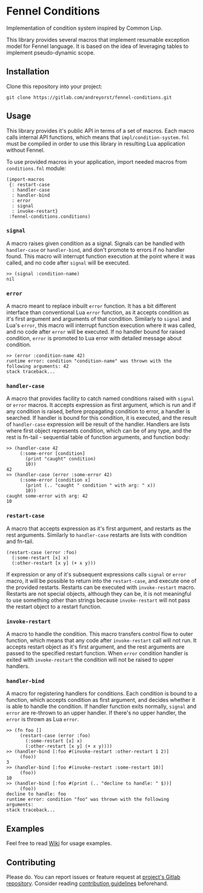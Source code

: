 # Fennel Conditions

Implementation of condition system inspired by Common Lisp.

This library provides several macros that implement resumable exception model for Fennel language.
It is based on the idea of leveraging tables to implement pseudo-dynamic scope.


## Installation

Clone this repository into your project:

    git clone https://gitlab.com/andreyorst/fennel-conditions.git


## Usage

This library provides it's public API in terms of a set of macros.
Each macro calls internal API functions, which means that `impl/condition-system.fnl` must be compiled in order to use this library in resulting Lua application without Fennel.

To use provided macros in your application, import needed macros from `conditions.fnl` module:

``` fennel
(import-macros
 {: restart-case
  : handler-case
  : handler-bind
  : error
  : signal
  : invoke-restart}
 :fennel-conditions.conditions)
```


### `signal`

A macro raises given condition as a signal.
Signals can be handled with `handler-case` or `handler-bind`, and don't promote to errors if no handler found.
This macro will interrupt function execution at the point where it was called, and no code after `signal` will be executed.

``` fennel
>> (signal :condition-name)
nil
```


### `error`

A macro meant to replace inbuilt `error` function.
It has a bit different interface than conventional Lua `error` function, as it accepts condition as it's first argument and arguments of that condition.
Similarly to `signal` and Lua's `error`, this macro will interrupt function execution where it was called, and no code after `error` will be executed.
If no handler bound for raised condition, `error` is promoted to Lua error with detailed message about condition.

``` fennel
>> (error :condition-name 42)
runtime error: condition "condition-name" was thrown with the following arguments: 42
stack traceback...
```


### `handler-case`

A macro that provides facility to catch named conditions raised with `signal` or `error` macros.
It accepts expression as first argument, which is run and if any condition is raised, before propagating condition to error, a handler is searched.
If handler is bound for this condition, it is executed, and the result of `handler-case` expression will be result of the handler.
Handlers are lists where first object represents condition, which can be of any type, and the rest is fn-tail - sequential table of function arguments, and function body:

```fennel
>> (handler-case 42
     (:some-error [condition]
       (print "caught" condition)
       10))
42
>> (handler-case (error :some-error 42)
     (:some-error [condition x]
       (print (.. "caught " condition " with arg: " x))
       10))
caught some-error with arg: 42
10
```


### `restart-case`

A macro that accepts expression as it's first argument, and restarts as the rest arguments.
Similarly to `handler-case` restarts are lists with condition and fn-tail.

``` fennel
(restart-case (error :foo)
  (:some-restart [x] x)
  (:other-restart [x y] (+ x y)))
```

If expression or any of it's subsequent expressions calls `signal` or `error` macro, it will be possible to return into the `restart-case`, and execute one of the provided restarts.
Restarts can be executed with `invoke-restart` macro.
Restarts are not special objects, although they can be, it is not meaningful to use something other than strings because `invoke-restart` will not pass the restart object to a restart function.


### `invoke-restart`

A macro to handle the condition.
This macro transfers control flow to outer function, which means that any code after `invoke-restart` call will not run.
It accepts restart object as it's first argument, and the rest arguments are passed to the specified restart function.
When `error` condition handler is exited with `invoke-restart` the condition will not be raised to upper handlers.


### `handler-bind`

A macro for registering handlers for conditions.
Each condition is bound to a function, which accepts condition as first argument, and decides whether it is able to handle the condition.
If handler function exits normally, `signal` and `error` are re-thrown to an upper handler.
If there's no upper handler, the `error` is thrown as Lua `error`.

``` fennel
>> (fn foo []
     (restart-case (error :foo)
       (:some-restart [x] x)
       (:other-restart [x y] (+ x y))))
>> (handler-bind [:foo #(invoke-restart :other-restart 1 2)]
     (foo))
3
>> (handler-bind [:foo #(invoke-restart :some-restart 10)]
     (foo))
10
>> (handler-bind [:foo #(print (.. "decline to handle: " $))]
     (foo))
decline to handle: foo
runtime error: condition "foo" was thrown with the following arguments:
stack traceback...
```


## Examples

Feel free to read [Wiki](https://gitlab.com/andreyorst/fennel-conditions/-/wikis/home) for usage examples.


## Contributing

Please do.
You can report issues or feature request at [project's Gitlab repository](https://gitlab.com/andreyorst/fennel-conditions).
Consider reading [contribution guidelines](https://gitlab.com/andreyorst/fennel-conditions/-/blob/master/CONTRIBUTING.md) beforehand.

<!--  LocalWords:  Lua Lua's Gitlab
 -->
